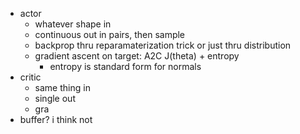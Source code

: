  - actor
    - whatever shape in
    - continuous out in pairs, then sample
    - backprop thru reparamaterization trick or just thru distribution
    - gradient ascent on target: A2C J(theta) + entropy
        - entropy is standard form for normals
 - critic
    - same thing in
    - single out
    - gra
 - buffer? i think not